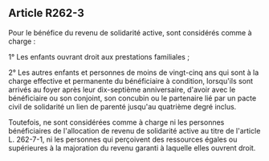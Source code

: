 ## Article R262-3

Pour le bénéfice du revenu de solidarité active, sont considérés comme à charge :


1° Les enfants ouvrant droit aux prestations familiales ;

2° Les autres enfants et personnes de moins de vingt-cinq ans qui sont à la charge effective et permanente
du bénéficiaire à condition, lorsqu'ils sont arrivés au foyer après leur dix-septième anniversaire, d'avoir avec
le bénéficiaire ou son conjoint, son concubin ou le partenaire lié par un pacte civil de solidarité un lien de
parenté jusqu'au quatrième degré inclus.

Toutefois, ne sont considérées comme à charge ni les personnes bénéficiaires de l'allocation de revenu de
solidarité active au titre de l'article L. 262-7-1, ni les personnes qui perçoivent des ressources égales ou
supérieures à la majoration du revenu garanti à laquelle elles ouvrent droit.

